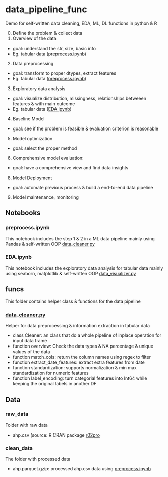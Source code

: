 # data_pipeline_func
Demo for self-written data cleaning, EDA, ML, DL functions in python &amp; R

0. Define the problem & collect data
1. Overview of the data 
  * goal: understand the str, size, basic info
  * Eg. tabular data ([preprocess.ipynb](https://github.com/tctsung/data_pipeline_func/blob/main/preprocess.ipynb))
2. Data preprocessing 
  * goal: transform to proper dtypes, extract features
  * Eg. tabular data ([preprocess.ipynb](https://github.com/tctsung/data_pipeline_func/blob/main/preprocess.ipynb))
3. Exploratory data analysis 
  * goal: visualize distribution, missingness, relationships betweeen features & with main outcome
  * Eg. tabular data ([EDA.ipynb](https://github.com/tctsung/data_pipeline_func/blob/main/EDA.ipynb))
4. Baseline Model
  * goal: see if the problem is feasible & evaluation criterion is reasonable
5. Model optimization
  * goal: select the proper method
6. Comprehensive model evaluation:
  * goal: have a comprehensive view and find data insights
8. Model Deployment
  * goal: automate previous process & build a end-to-end data pipeline
9. Model maintenance, monitoring

## Notebooks

### preprocess.ipynb
This notebook includes the step 1 & 2 in a ML data pipeline mainly using Pandas & self-written OOP [data_cleaner.py](https://github.com/tctsung/data_pipeline_func/blob/main/funcs/data_cleaner.py)

### EDA.ipynb

This notebook includes the exploratory data analysis for tabular data mainly using seaborn, matplotlib & self-written OOP [data_visualizer.py](https://github.com/tctsung/data_pipeline_func/blob/main/funcs/data_visualizer.py)

## funcs

This folder contains helper class & functions for the data pipeline

### [data_cleaner.py](https://github.com/tctsung/data_pipeline_func/blob/main/funcs/data_cleaner.py)

Helper for data preprocessing & information extraction in tabular data

* class Cleaner: an class that do a whole pipeline of inplace operation for input data frame
* function overview: Check the data types & NA percentage & unique values of the data
* function match_cols: return the column names using regex to filter
* function extract_date_features: extract extra features from date 
* function standardization: supports normalization & min max standardization for numeric features
* function label_encoding: turn categorial features into Int64 while keeping the original labels in another DF

## Data

### raw_data

Folder with raw data
* ahp.csv (source: R CRAN package [r02pro](https://r02pro.github.io/)

### clean_data

The folder with processed data

* ahp.parquet.gzip: processed ahp.csv data using [preprocess.ipynb](https://github.com/tctsung/data_pipeline_func/blob/main/preprocess.ipynb) 

